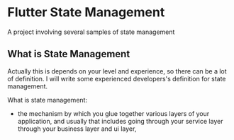 # Flutter State Management

A project involving several samples of state management

## What is State Management

Actually this is depends on your level and experience, so there can be a lot of definition. I will write some experienced developers's definition for state management.

What is state management:

- the mechanism by which you glue together various layers of your application, and usually that includes going through your service layer through your business layer and ui layer,  
